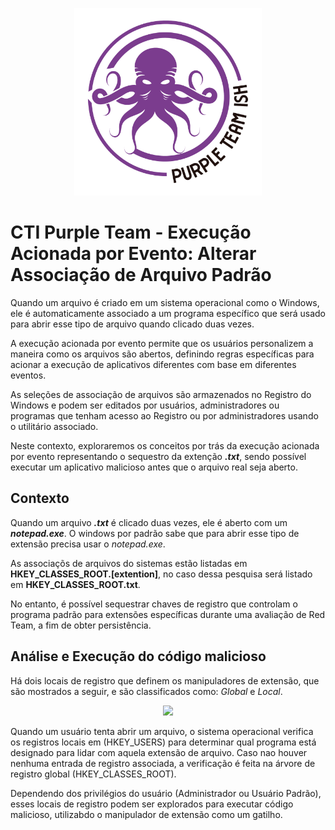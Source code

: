 
<p align="center">
  <img src="./imagens/ISHLOGO.png" alt="Logo do Purple Team" width="300" height="300">
</p>

# CTI Purple Team - Execução Acionada por Evento: Alterar Associação de Arquivo Padrão 

Quando um arquivo é criado em um sistema operacional como o Windows, ele é automaticamente associado a um programa específico que será usado para abrir esse tipo de arquivo quando clicado duas vezes.

A execução acionada por evento permite que os usuários personalizem a maneira como os arquivos são abertos, definindo regras específicas para acionar a execução de aplicativos diferentes com base em diferentes eventos.

As seleções de associação de arquivos são armazenados no Registro do Windows e podem ser editados por usuários, administradores ou programas que tenham acesso ao Registro ou por administradores usando o utilitário associado.

Neste contexto, exploraremos os conceitos por trás da execução acionada por evento representando o sequestro da extenção ***.txt***, sendo possível executar um aplicativo malicioso antes que o arquivo real seja aberto.

## Contexto

Quando um arquivo ***.txt*** é clicado duas vezes, ele é aberto com um ***notepad.exe***. O windows por padrão sabe que para abrir esse tipo de extensão precisa usar o *notepad.exe*.

As associaçõs de arquivos do sistemas estão listadas em **HKEY_CLASSES_ROOT.[extention]**, no caso dessa pesquisa será listado em **HKEY_CLASSES_ROOT.txt**.

No entanto, é possível sequestrar chaves de registro que controlam o programa padrão para extensões específicas durante uma avaliação de Red Team, a fim de obter persistência.


## Análise e Execução do código malicioso

Há dois locais de registro que definem os manipuladores de extensão, que são mostrados a seguir, e são classificados como: *Global* e *Local*.

<p align="center">
  <img src="imagens/2.smbexec_header.png">
</p>

Quando um usuário tenta abrir um arquivo, o sistema operacional verifica os registros locais em (HKEY_USERS) para determinar qual programa está designado para lidar com aquela extensão de arquivo. Caso nao houver nenhuma entrada de registro associada, a verificação é feita na árvore de registro global (HKEY_CLASSES_ROOT).

Dependendo dos privilégios do usuário (Administrador ou Usuário Padrão), esses locais de registro podem ser explorados para executar código malicioso, utilizabdo o manipulador de extensão como um gatilho.
